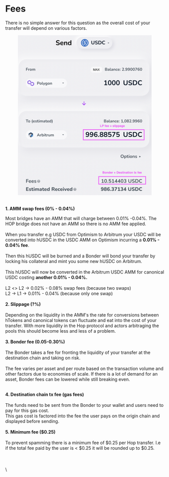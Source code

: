 # Fees

There is no simple answer for this question as the overall cost of your transfer will depend on various factors.

<figure><img src="../.gitbook/assets/fee_article_helpdesk.png" alt=""><figcaption></figcaption></figure>

\
**1. AMM swap fees (0% - 0.04%)**

Most bridges have an AMM that will charge between 0.01% -0.04%. The HOP bridge does not have an AMM so there is no AMM fee applied.\
\
When you transfer e.g USDC from Optimism to Arbitrum your USDC will be converted into hUSDC in the USDC AMM on Optimism incurring a **0.01% - 0.04% fee**.\
\
Then this hUSDC will be burned and a Bonder will bond your transfer by locking his collateral and mint you some new hUSDC on Arbitrum. \
\
This hUSDC will now be converted in the Arbitrum USDC AMM for canonical USDC costing **another 0.01% - 0.04%.** \
\
L2 <> L2 -> 0.02% - 0.08% swap fees (because two swaps)\
L2 -> L1 -> 0.01% - 0.04% (because only one swap)\
\
**2. Slippage (?%)**\
\
Depending on the liquidity in the AMM's the rate for conversions between hTokens and canonical tokens can fluctuate and eat into the cost of your transfer. With more liquidity in the Hop protocol and actors arbitraging the pools this should become less and less of a problem.\
\
**3. Bonder fee (0.05-0.30%)**\
\
The Bonder takes a fee for fronting the liquidity of your transfer at the destination chain and taking on risk.\
\
The fee varies per asset and per route based on the transaction volume and other factors due to economies of scale. If there is a lot of demand for an asset, Bonder fees can be lowered while still breaking even.

\
**4. Destination chain tx fee (gas fees)**\
\
The funds need to be sent from the Bonder to your wallet and users need to pay for this gas cost.\
This gas cost is factored into the fee the user pays on the origin chain and displayed before sending.\
\
**5. Minimum fee ($0.25)**\
\
To prevent spamming there is a minimum fee of $0.25 per Hop transfer. I.e if the total fee paid by the user is < $0.25 it will be rounded up to $0.25.\
\
\
\
\
